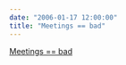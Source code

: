 ```yaml
---
date: "2006-01-17 12:00:00"
title: "Meetings == bad"
---
```


[Meetings == bad](/lemire/blog/2006/01-17-meetings-bad)

